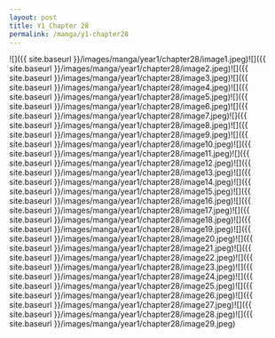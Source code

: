 ```yaml
---
layout: post
title: Y1 Chapter 28
permalink: /manga/y1-chapter28
---
```


![]({{ site.baseurl }}/images/manga/year1/chapter28/image1.jpeg)![]({{ site.baseurl }}/images/manga/year1/chapter28/image2.jpeg)![]({{ site.baseurl }}/images/manga/year1/chapter28/image3.jpeg)![]({{ site.baseurl }}/images/manga/year1/chapter28/image4.jpeg)![]({{ site.baseurl }}/images/manga/year1/chapter28/image5.jpeg)![]({{ site.baseurl }}/images/manga/year1/chapter28/image6.jpeg)![]({{ site.baseurl }}/images/manga/year1/chapter28/image7.jpeg)![]({{ site.baseurl }}/images/manga/year1/chapter28/image8.jpeg)![]({{ site.baseurl }}/images/manga/year1/chapter28/image9.jpeg)![]({{ site.baseurl }}/images/manga/year1/chapter28/image10.jpeg)![]({{ site.baseurl }}/images/manga/year1/chapter28/image11.jpeg)![]({{ site.baseurl }}/images/manga/year1/chapter28/image12.jpeg)![]({{ site.baseurl }}/images/manga/year1/chapter28/image13.jpeg)![]({{ site.baseurl }}/images/manga/year1/chapter28/image14.jpeg)![]({{ site.baseurl }}/images/manga/year1/chapter28/image15.jpeg)![]({{ site.baseurl }}/images/manga/year1/chapter28/image16.jpeg)![]({{ site.baseurl }}/images/manga/year1/chapter28/image17.jpeg)![]({{ site.baseurl }}/images/manga/year1/chapter28/image18.jpeg)![]({{ site.baseurl }}/images/manga/year1/chapter28/image19.jpeg)![]({{ site.baseurl }}/images/manga/year1/chapter28/image20.jpeg)![]({{ site.baseurl }}/images/manga/year1/chapter28/image21.jpeg)![]({{ site.baseurl }}/images/manga/year1/chapter28/image22.jpeg)![]({{ site.baseurl }}/images/manga/year1/chapter28/image23.jpeg)![]({{ site.baseurl }}/images/manga/year1/chapter28/image24.jpeg)![]({{ site.baseurl }}/images/manga/year1/chapter28/image25.jpeg)![]({{ site.baseurl }}/images/manga/year1/chapter28/image26.jpeg)![]({{ site.baseurl }}/images/manga/year1/chapter28/image27.jpeg)![]({{ site.baseurl }}/images/manga/year1/chapter28/image28.jpeg)![]({{ site.baseurl }}/images/manga/year1/chapter28/image29.jpeg)
